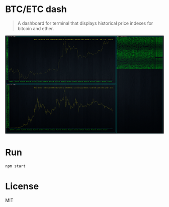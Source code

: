 # BTC/ETC dash

> A dashboard for terminal that displays historical price indexes for bitcoin and ether.

<img src="./screenshot.png" width="600">

# Run

```bash
npm start
```

# License

MIT


